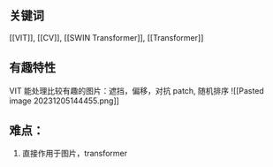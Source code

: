 ## 关键词

[[VIT]], [[CV]], [[SWIN Transformer]], [[Transformer]]

## 有趣特性

VIT 能处理比较有趣的图片：遮挡，偏移，对抗 patch, 随机排序
![[Pasted image 20231205144455.png]]
## 难点：
1. 直接作用于图片，transformer